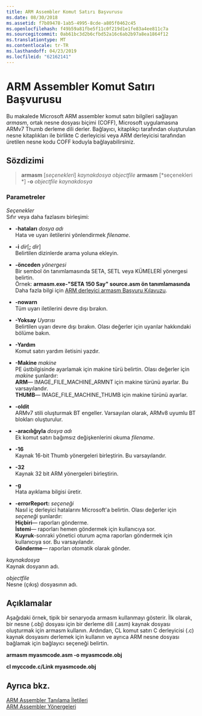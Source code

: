 ```yaml
---
title: ARM Assembler Komut Satırı Başvurusu
ms.date: 08/30/2018
ms.assetid: f7b89478-1ab5-4995-8cde-a805f0462c45
ms.openlocfilehash: f49b59a81fbe5f11c0f219d1e1fe83a4ee811c7a
ms.sourcegitcommit: 0ab61bc3d2b6cfbd52a16c6ab2b97a8ea1864f12
ms.translationtype: MT
ms.contentlocale: tr-TR
ms.lasthandoff: 04/23/2019
ms.locfileid: "62162141"
---
```

# <a name="arm-assembler-command-line-reference"></a>ARM Assembler Komut Satırı Başvurusu

Bu makalede Microsoft ARM assembler komut satırı bilgileri sağlayan *armasm*, ortak nesne dosyası biçimi (COFF), Microsoft uygulamasına ARMv7 Thumb derleme dili derler. Bağlayıcı, kitaplıkçı tarafından oluşturulan nesne kitaplıkları ile birlikte C derleyicisi veya ARM derleyicisi tarafından üretilen nesne kodu COFF koduyla bağlayabilirsiniz.

## <a name="syntax"></a>Sözdizimi

> **armasm** [*seçenekleri*] *kaynakdosya* *objectfile*
> **armasm** [*seçenekleri *] **-o** *objectfile* *kaynakdosya*

### <a name="parameters"></a>Parametreler

*Seçenekler*<br/>
Sıfır veya daha fazlasını birleşimi:

- **-hataları** *dosya adı*<br/>
   Hata ve uyarı iletilerini yönlendirmek *filename*.

- **-i** *dir*[**;** <em>dir</em>]<br/>
   Belirtilen dizinlerde arama yoluna ekleyin.

- **-önceden** *yönergesi*<br/>
   Bir sembol ön tanımlamasında SETA, SETL veya KÜMELERİ yönergesi belirtin.<br/>
   Örnek: **armasm.exe-"SETA 150 Say" source.asm ön tanımlamasında**<br/>
   Daha fazla bilgi için [ARM derleyici armasm Başvuru Kılavuzu](http://infocenter.arm.com/help/topic/com.arm.doc.dui0802b/index.html).

- **-nowarn**<br/>
   Tüm uyarı iletilerini devre dışı bırakın.

- **-Yoksay** *Uyarısı*<br/>
   Belirtilen uyarı devre dışı bırakın. Olası değerler için uyarılar hakkındaki bölüme bakın.

- **-Yardım**<br/>
   Komut satırı yardım iletisini yazdır.

- **-Makine** *makine*<br/>
   PE üstbilgisinde ayarlamak için makine türü belirtin.  Olası değerler için *makine* şunlardır:<br/>
   **ARM**— IMAGE_FILE_MACHINE_ARMNT için makine türünü ayarlar. Bu varsayılandır.<br/>
   **THUMB**— IMAGE_FILE_MACHINE_THUMB için makine türünü ayarlar.

- **-oldit**<br/>
   ARMv7 stili oluşturmak BT engeller.  Varsayılan olarak, ARMv8 uyumlu BT blokları oluşturulur.

- **-aracılığıyla** *dosya adı*<br/>
   Ek komut satırı bağımsız değişkenlerini okuma *filename*.

- **-16**<br/>
   Kaynak 16-bit Thumb yönergeleri birleştirin.  Bu varsayılandır.

- **-32**<br/>
   Kaynak 32 bit ARM yönergeleri birleştirin.

- **-g**<br/>
   Hata ayıklama bilgisi üretir.

- **-errorReport:** *seçeneği*<br/>
   Nasıl iç derleyici hatalarını Microsoft'a belirtin.  Olası değerler için *seçeneği* şunlardır:<br/>
   **Hiçbiri**— raporları gönderme.<br/>
   **İstemi**— raporları hemen göndermek için kullanıcıya sor.<br/>
   **Kuyruk**-sonraki yönetici oturum açma raporları göndermek için kullanıcıya sor. Bu varsayılandır.<br/>
   **Gönderme**— raporları otomatik olarak gönder.

*kaynakdosya*<br/>
Kaynak dosyanın adı.

*objectfile*<br/>
Nesne (çıkış) dosyasının adı.

## <a name="remarks"></a>Açıklamalar

Aşağıdaki örnek, tipik bir senaryoda armasm kullanmayı gösterir. İlk olarak, bir nesne (.obj) dosyası için bir derleme dili (.asm) kaynak dosyası oluşturmak için armasm kullanın. Ardından, CL komut satırı C derleyicisi (.c) kaynak dosyasını derlemek için kullanın ve ayrıca ARM nesne dosyası bağlamak için bağlayıcı seçeneği belirtin.

**armasm myasmcode.asm -o myasmcode.obj**

**cl myccode.c/Link myasmcode.obj**

## <a name="see-also"></a>Ayrıca bkz.

[ARM Assembler Tanılama İletileri](../../assembler/arm/arm-assembler-diagnostic-messages.md)<br/>
[ARM Assembler Yönergeleri](../../assembler/arm/arm-assembler-directives.md)<br/>
